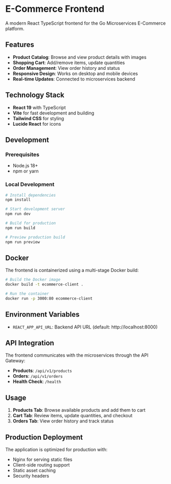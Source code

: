 # E-Commerce Frontend

A modern React TypeScript frontend for the Go Microservices E-Commerce platform.

## Features

- **Product Catalog**: Browse and view product details with images
- **Shopping Cart**: Add/remove items, update quantities
- **Order Management**: View order history and status
- **Responsive Design**: Works on desktop and mobile devices
- **Real-time Updates**: Connected to microservices backend

## Technology Stack

- **React 19** with TypeScript
- **Vite** for fast development and building
- **Tailwind CSS** for styling
- **Lucide React** for icons

## Development

### Prerequisites

- Node.js 18+
- npm or yarn

### Local Development

```bash
# Install dependencies
npm install

# Start development server
npm run dev

# Build for production
npm run build

# Preview production build
npm run preview
```

## Docker

The frontend is containerized using a multi-stage Docker build:

```bash
# Build the Docker image
docker build -t ecommerce-client .

# Run the container
docker run -p 3000:80 ecommerce-client
```

## Environment Variables

- `REACT_APP_API_URL`: Backend API URL (default: http://localhost:8000)

## API Integration

The frontend communicates with the microservices through the API Gateway:

- **Products**: `/api/v1/products`
- **Orders**: `/api/v1/orders`
- **Health Check**: `/health`

## Usage

1. **Products Tab**: Browse available products and add them to cart
2. **Cart Tab**: Review items, update quantities, and checkout
3. **Orders Tab**: View order history and track status

## Production Deployment

The application is optimized for production with:

- Nginx for serving static files
- Client-side routing support
- Static asset caching
- Security headers
